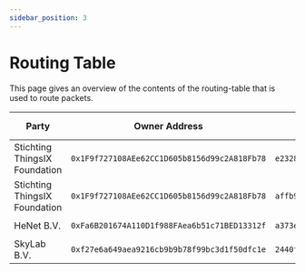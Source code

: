 ```yaml
---
sidebar_position: 3
---
```


# Routing Table

This page gives an overview of the contents of the routing-table that is used to route packets.

| Party | Owner Address | Router ID | NetID | DevAddrPrefix | Frequency Plan | Endpoint |
| ----- | ------------  | --------  | ----  | ------------- | ------ | -------  |
| Stichting ThingsIX Foundation |  `0x1F9f727108AEe62CC1D605b8156d99c2A818Fb78` | `e2328df1d31aa156436e91cf556956c25ef80afd0fa042aff9789f1b4cc838db` | - | `FC019800/24` | EU868 | `dns:router-europe-eu868.thingsix.com:3200` |
| Stichting ThingsIX Foundation |  `0x1F9f727108AEe62CC1D605b8156d99c2A818Fb78` | `affb983a7fdad7412c84f06634693fe7f9245fe59145a49aebefe621bd3aa39b` | - | `FC019A00/24` | AU915 | `dns:router-oceania-au915.thingsix.com:3200` |
| HeNet B.V. | `0xFa6B201674A110D1f988FAea6b51c71BED13312f` | `a373ee092867fa28dfa320512fb6c9a89ed33970d7d4e280ec336f59d5eb6363` | - | `FE004000/23` | EU868 | `dns:router-europe-eu868.longap.com:3200` |
| SkyLab B.V. | `0xf27e6a649aea9216cb9b9b78f99bc3d1f50dfc1e` | `2440f065c839651a91445be24b1eea6c25e4114d1726938520447bc13498ac11` | `E00090` | - | EU868 | `dns:router.skynetiot.eu:3200` |
